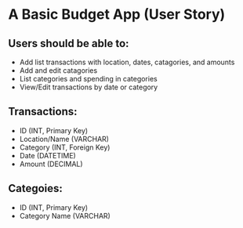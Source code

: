 # A Basic Budget App (User Story)

## Users should be able to:
- Add list transactions with location, dates, catagories, and amounts
- Add and edit catagories
- List categories and spending in categories
- View/Edit transactions by date or category

## Transactions:
- ID (INT, Primary Key)
- Location/Name (VARCHAR)
- Category (INT, Foreign Key)
- Date (DATETIME)
- Amount (DECIMAL)

## Categoies:
- ID (INT, Primary Key)
- Category Name (VARCHAR)